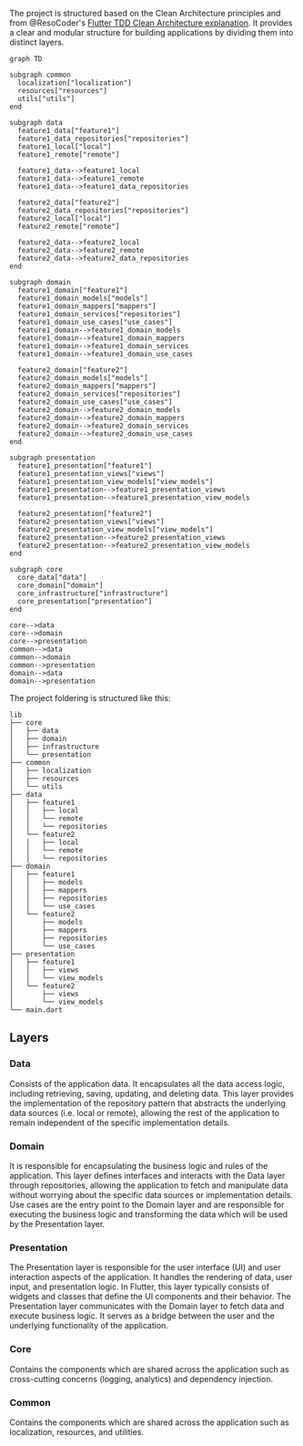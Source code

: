 The project is structured based on the Clean Architecture principles and from @ResoCoder's [Flutter TDD Clean Architecture explanation](https://resocoder.com/2019/08/27/flutter-tdd-clean-architecture-course-1-explanation-project-structure/). It provides a clear and modular structure for building applications by dividing them into distinct layers.

```mermaid
graph TD

subgraph common
  localization["localization"]
  resources["resources"]
  utils["utils"]
end

subgraph data
  feature1_data["feature1"]
  feature1_data_repositories["repositories"]
  feature1_local["local"]
  feature1_remote["remote"]

  feature1_data-->feature1_local
  feature1_data-->feature1_remote
  feature1_data-->feature1_data_repositories
  
  feature2_data["feature2"]
  feature2_data_repositories["repositories"]
  feature2_local["local"]
  feature2_remote["remote"]
  
  feature2_data-->feature2_local
  feature2_data-->feature2_remote
  feature2_data-->feature2_data_repositories
end

subgraph domain
  feature1_domain["feature1"]
  feature1_domain_models["models"]
  feature1_domain_mappers["mappers"]
  feature1_domain_services["repositories"]
  feature1_domain_use_cases["use_cases"]
  feature1_domain-->feature1_domain_models
  feature1_domain-->feature1_domain_mappers
  feature1_domain-->feature1_domain_services
  feature1_domain-->feature1_domain_use_cases

  feature2_domain["feature2"]
  feature2_domain_models["models"]
  feature2_domain_mappers["mappers"]
  feature2_domain_services["repositories"]
  feature2_domain_use_cases["use_cases"]
  feature2_domain-->feature2_domain_models
  feature2_domain-->feature2_domain_mappers
  feature2_domain-->feature2_domain_services
  feature2_domain-->feature2_domain_use_cases
end

subgraph presentation
  feature1_presentation["feature1"]
  feature1_presentation_views["views"]
  feature1_presentation_view_models["view_models"]
  feature1_presentation-->feature1_presentation_views
  feature1_presentation-->feature1_presentation_view_models

  feature2_presentation["feature2"]
  feature2_presentation_views["views"]
  feature2_presentation_view_models["view_models"]
  feature2_presentation-->feature2_presentation_views
  feature2_presentation-->feature2_presentation_view_models
end

subgraph core
  core_data["data"]
  core_domain["domain"]
  core_infrastructure["infrastructure"]
  core_presentation["presentation"]
end

core-->data
core-->domain
core-->presentation
common-->data
common-->domain
common-->presentation
domain-->data
domain-->presentation
```

The project foldering is structured like this:

```
lib
├── core
│   ├── data
│   ├── domain
│   ├── infrastructure
│   └── presentation
├── common
│   ├── localization
│   ├── resources
│   └── utils
├── data
│   ├── feature1
│   │   ├── local
│   │   └── remote
│   │   └── repositories
│   └── feature2
│   │   ├── local
│   │   └── remote
│   │   └── repositories
├── domain
│   ├── feature1
│   │   ├── models
│   │   ├── mappers
│   │   ├── repositories
│   │   └── use_cases
│   └── feature2
│       ├── models
│       ├── mappers
│       ├── repositories 
│       └── use_cases
├── presentation
│   ├── feature1
│   │   ├── views
│   │   └── view_models
│   └── feature2
│       ├── views
│       └── view_models
└── main.dart
```

## Layers

### Data

Consists of the application data. It encapsulates all the data access logic, including retrieving, saving, updating, and deleting data. This layer provides the implementation of the repository pattern that abstracts the underlying data sources (i.e. local or remote), allowing the rest of the application to remain independent of the specific implementation details.

### Domain

It is responsible for encapsulating the business logic and rules of the application. This layer defines interfaces and interacts with the Data layer through repositories, allowing the application to fetch and manipulate data without worrying about the specific data sources or implementation details. Use cases are the entry point to the Domain layer and are responsible for executing the business logic and transforming the data which will be used by the Presentation layer.

### Presentation

The Presentation layer is responsible for the user interface (UI) and user interaction aspects of the application. It handles the rendering of data, user input, and presentation logic. In Flutter, this layer typically consists of widgets and classes that define the UI components and their behavior. The Presentation layer communicates with the Domain layer to fetch data and execute business logic. It serves as a bridge between the user and the underlying functionality of the application.

### Core

Contains the components which are shared across the application such as cross-cutting concerns (logging, analytics) and dependency injection.

### Common

Contains the components which are shared across the application such as localization, resources, and utilities.
